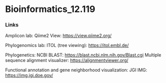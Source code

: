 # Bioinformatics_12.119

### Links
Amplicon lab:
Qiime2 View: https://view.qiime2.org/

Phylogenomics lab:
ITOL (tree viewing): https://itol.embl.de/

Phylogenetics:
NCBI BLAST: https://blast.ncbi.nlm.nih.gov/Blast.cgi
Multiple sequence alignment visualizer: https://alignmentviewer.org/

Functional annotation and gene neighborhood visualization:
JGI IMG: https://img.jgi.doe.gov/
